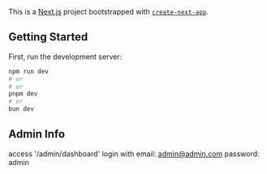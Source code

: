 This is a [Next.js](https://nextjs.org) project bootstrapped with [`create-next-app`](https://nextjs.org/docs/app/api-reference/cli/create-next-app).

## Getting Started

First, run the development server:

```bash
npm run dev
# or
# or
pnpm dev
# or
bun dev
```

## Admin Info

access '/admin/dashboard'
login with  email: admin@admin.com
            password: admin